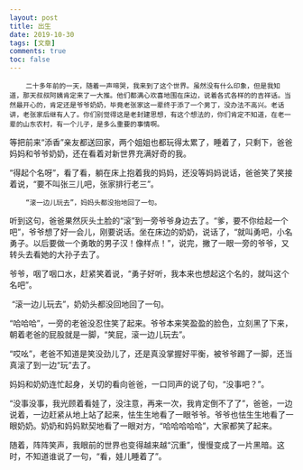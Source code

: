 ```yaml
---
layout: post
title: 出生
date: 2019-10-30
tags: [文章]
comments: true
toc: false
---
```


 		二十多年前的一天，随着一声啼哭，我来到了这个世界。虽然没有什么印象，但是我知道，那天叔叔阿姨肯定来了一大推。他们都满心欢喜地围在床边，说着各式各样的的吉祥话。当然最开心的，肯定还是爷爷奶奶，毕竟老张家这一辈终于添了一个男丁，没办法不高兴。老话讲，老张家后继有人了。你们别觉得这是老封建思想，有这个想法的，你们肯定不知道，在老一辈的山东农村，有一个儿子，是多么重要的事情啊。

​		等把前来“添香”亲友都送回家，两个姐姐也都玩得太累了，睡着了，只剩下，爸爸妈妈和爷爷奶奶，还在看着对新世界充满好奇的我。

​		“得起个名呀”，看了看，躺在床上抱着我的妈妈，还没等妈妈说话，爸爸笑了笑接着说，“要不叫张三儿吧，张家排行老三”。

 		“滚一边儿玩去”，妈妈头都没抬地回了一句。

​		听到这句，爸爸果然灰头土脸的“滚”到一旁爷爷身边去了。“爹，要不你给起一个吧”，爷爷想了好一会儿，刚要说话。坐在床边的奶奶，说话了，“就叫勇吧，小名勇子。以后要做一个勇敢的男子汉！像样点！”，说完，撇了一眼一旁的爷爷，又转头去看她的大孙子去了。

​		爷爷，咽了咽口水，赶紧笑着说，“勇子好听，我本来也想起这个名的，就叫这个名吧”。

​		“滚一边儿玩去”，奶奶头都没回地回了一句。

​		“哈哈哈”，一旁的老爸没忍住笑了起来。爷爷本来笑盈盈的脸色，立刻黑了下来，朝着老爸的屁股就是一脚，“笑屁，滚一边儿玩去”。

​		“哎吆”，老爸不知道是笑没劲儿了，还是真没掌握好平衡，被爷爷踢了一脚，还当真滚了到一边“玩”去了。

​		妈妈和奶奶连忙起身，关切的看向爸爸，一口同声的说了句，“没事吧？”。

​		“没事没事，我光顾着看娃了，没注意，再来一次，我肯定倒不了了”，爸爸，一边说着，一边赶紧从地上站了起来，怯生生地看了一眼爷爷。爷爷也怯生生地看了一眼奶奶。奶奶和妈妈默契地看了一眼对方，“哈哈哈哈哈”，大家都笑了起来。

​		随着，阵阵笑声，我眼前的世界也变得越来越“沉重”，慢慢变成了一片黑暗。这时，不知道谁说了一句，“看，娃儿睡着了”。